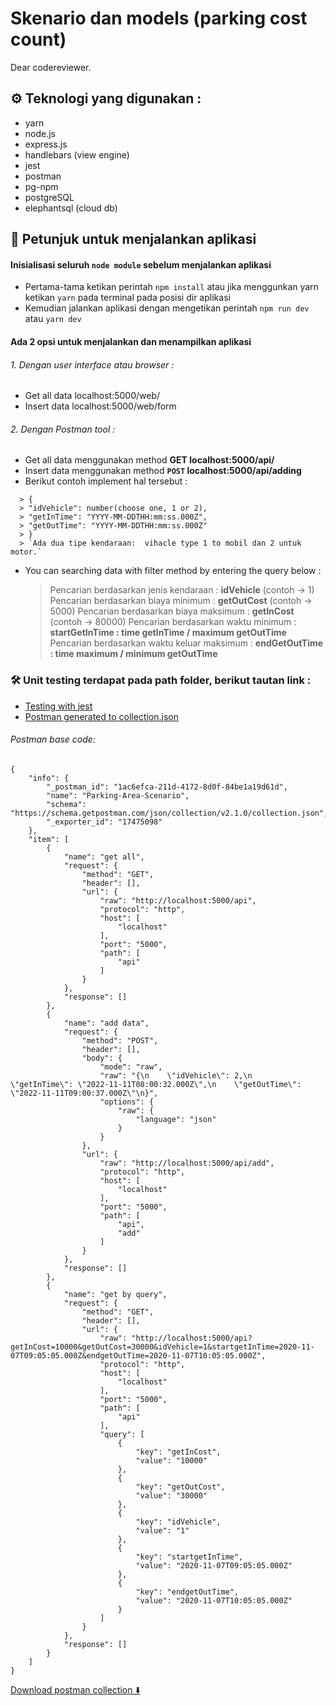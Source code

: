 # Skenario dan models (parking cost count)

Dear codereviewer.

## ⚙️ Teknologi yang digunakan :

- yarn
- node.js
- express.js
- handlebars (view engine)
- jest
- postman
- pg-npm
- postgreSQL
- elephantsql (cloud db)

## 📒 Petunjuk untuk menjalankan aplikasi

#### Inisialisasi seluruh `node module` sebelum menjalankan aplikasi

- Pertama-tama ketikan perintah `npm install` atau jika menggunkan yarn ketikan `yarn` pada terminal pada posisi dir aplikasi
- Kemudian jalankan aplikasi dengan mengetikan perintah `npm run dev` atau `yarn dev`

#### Ada 2 opsi untuk menjalankan dan menampilkan aplikasi

###### 1. Dengan user interface atau browser :

- Get all data localhost:5000/web/
- Insert data localhost:5000/web/form

###### 2. Dengan Postman tool :

- Get all data menggunakan method **GET localhost:5000/api/**
- Insert data menggunakan method **`POST` localhost:5000/api/adding**
- Berikut contoh implement hal tersebut :

```
  > {
  > "idVehicle": number(choose one, 1 or 2),
  > "getInTime": "YYYY-MM-DDTHH:mm:ss.000Z",
  > "getOutTime": "YYYY-MM-DDTHH:mm:ss.000Z"
  > }
  > `Ada dua tipe kendaraan:  vihacle type 1 to mobil dan 2 untuk motor.`
```

- You can searching data with filter method by entering the query below :

  > Pencarian berdasarkan jenis kendaraan : **idVehicle** (contoh -> 1)
  > Pencarian berdasarkan biaya minimum : **getOutCost** (contoh -> 5000)
  > Pencarian berdasarkan biaya maksimum : **getInCost** (contoh -> 80000)
  > Pencarian berdasarkan waktu minimum : **startGetInTime : time getInTime / maximum getOutTime**
  > Pencarian berdasarkan waktu keluar maksimum : **endGetOutTime : time maximum / minimum getOutTime**

### 🛠️ Unit testing terdapat pada path folder, berikut tautan link :

- [Testing with jest](https://github.com/franskbarek/parking-cost-counting/tree/main/test/parkingArea.test.js)
- [Postman generated to collection.json](https://github.com/franskbarek/parking-cost-counting/blob/main/test/postman.json)

###### Postman base code:

```
{
	"info": {
		"_postman_id": "1ac6efca-211d-4172-8d0f-84be1a19d61d",
		"name": "Parking-Area-Scenario",
		"schema": "https://schema.getpostman.com/json/collection/v2.1.0/collection.json",
		"_exporter_id": "17475098"
	},
	"item": [
		{
			"name": "get all",
			"request": {
				"method": "GET",
				"header": [],
				"url": {
					"raw": "http://localhost:5000/api",
					"protocol": "http",
					"host": [
						"localhost"
					],
					"port": "5000",
					"path": [
						"api"
					]
				}
			},
			"response": []
		},
		{
			"name": "add data",
			"request": {
				"method": "POST",
				"header": [],
				"body": {
					"mode": "raw",
					"raw": "{\n    \"idVehicle\": 2,\n    \"getInTime\": \"2022-11-11T08:00:32.000Z\",\n    \"getOutTime\": \"2022-11-11T09:00:37.000Z\"\n}",
					"options": {
						"raw": {
							"language": "json"
						}
					}
				},
				"url": {
					"raw": "http://localhost:5000/api/add",
					"protocol": "http",
					"host": [
						"localhost"
					],
					"port": "5000",
					"path": [
						"api",
						"add"
					]
				}
			},
			"response": []
		},
		{
			"name": "get by query",
			"request": {
				"method": "GET",
				"header": [],
				"url": {
					"raw": "http://localhost:5000/api?getInCost=10000&getOutCost=30000&idVehicle=1&startgetInTime=2020-11-07T09:05:05.000Z&endgetOutTime=2020-11-07T10:05:05.000Z",
					"protocol": "http",
					"host": [
						"localhost"
					],
					"port": "5000",
					"path": [
						"api"
					],
					"query": [
						{
							"key": "getInCost",
							"value": "10000"
						},
						{
							"key": "getOutCost",
							"value": "30000"
						},
						{
							"key": "idVehicle",
							"value": "1"
						},
						{
							"key": "startgetInTime",
							"value": "2020-11-07T09:05:05.000Z"
						},
						{
							"key": "endgetOutTime",
							"value": "2020-11-07T10:05:05.000Z"
						}
					]
				}
			},
			"response": []
		}
	]
}

```

[Download postman collection ⬇️](https://www.udrop.com/7BW3)
